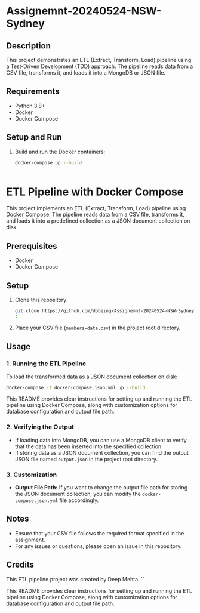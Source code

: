 # Assignemnt-20240524-NSW-Sydney

## Description
This project demonstrates an ETL (Extract, Transform, Load) pipeline using a Test-Driven Development (TDD) approach. The pipeline reads data from a CSV file, transforms it, and loads it into a MongoDB or JSON file.


## Requirements
- Python 3.8+
- Docker
- Docker Compose

## Setup and Run

1. Build and run the Docker containers:
   ```sh
   docker-compose up --build



# ETL Pipeline with Docker Compose

This project implements an ETL (Extract, Transform, Load) pipeline using Docker Compose. The pipeline reads data from a CSV file, transforms it, and loads it into a predefined collection as a JSON document collection on disk.

## Prerequisites

- Docker
- Docker Compose

## Setup

1. Clone this repository:

   ```sh
   git clone https://github.com/dpbeing/Assignemnt-20240524-NSW-Sydney.git
   :
   ```

2. Place your CSV file (`members-data.csv`) in the project root directory.

## Usage

### 1. Running the ETL Pipeline
To load the transformed data as a JSON document collection on disk:

```sh
docker-compose -f docker-compose.json.yml up --build
```

This README provides clear instructions for setting up and running the ETL pipeline using Docker Compose, along with customization options for database configuration and output file path.

### 2. Verifying the Output

- If loading data into MongoDB, you can use a MongoDB client to verify that the data has been inserted into the specified collection.
- If storing data as a JSON document collection, you can find the output JSON file named `output.json` in the project root directory.

### 3. Customization
- **Output File Path:** If you want to change the output file path for storing the JSON document collection, you can modify the `docker-compose.json.yml` file accordingly.

## Notes

- Ensure that your CSV file follows the required format specified in the assignment.
- For any issues or questions, please open an issue in this repository.

## Credits

This ETL pipeline project was created by Deep Mehta.
``

This README provides clear instructions for setting up and running the ETL pipeline using Docker Compose, along with customization options for database configuration and output file path.
